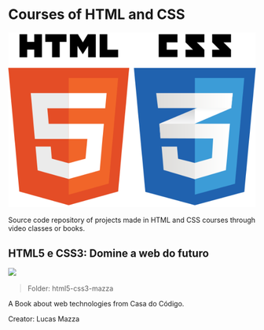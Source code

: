 # Courses of HTML and CSS

<p align="center"> 
<img src=".github/logo.svg">
</p>

Source code repository of projects made in HTML and CSS courses through video classes or books.

## HTML5 e CSS3: Domine a web do futuro
![](https://img.shields.io/badge/status-completed-brightgreen)

> Folder: html5-css3-mazza

A Book about web technologies from Casa do Código.

Creator: Lucas Mazza